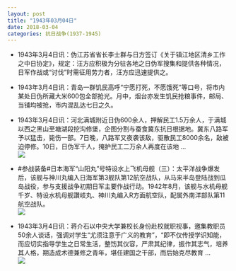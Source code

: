 ```yaml
---
layout: post
title: "1943年03月04日"
date: 2018-03-04
categories: 抗日战争(1937-1945)
---
```


<meta name="referrer" content="no-referrer" />

- 1943年3月4日讯：伪江苏省省长李士群与日方签订《关于镇江地区清乡工作之中日协定》，规定：汪方应积极为分驻各地之日伪军搜集和提供各种情况，日军作战或“讨伐”时需征用劳力者，汪方应迅速提供之。 

- 1943年3月4日讯：青岛一群饥民高呼“宁愿打死，不愿饿死”等口号，将市内某处日伪所藏大米600包全部抢光。月中，烟台亦发生饥民抢粮事件，邮局、当铺均被抢，市内混乱达七日之久。 

- 1943年3月4日讯：河北满城附近日伪600余人，押解民工1.5万余人，于满城以西之黑山至塘湖段挖沟修堡，企图分割与蚕食冀东抗日根据地。冀东八路军予以猛击，毙伤一部。7日晚，八路军又夜袭该敌，驱散民工8000余名，敌被迫停修。10日，日伪军千人，掩护民工二万余人再度在该地 ... <br/><img src="https://wx4.sinaimg.cn/large/aca367d8ly1fp0nh4d006j20c80ayaa7.jpg" />

- #参战装备#日本海军“山阳丸”号特设水上飞机母舰（三）：太平洋战争爆发后，该舰与神川丸编入日海军第3舰队第12航空战队，从马来半岛登陆战到瓜岛战役，参与支援战争初期日军主要作战行动。1942年8月，该舰与水机母舰千岁、特设水机母舰讚岐丸、神川丸编入R方面航空队，配属外南洋部队第11航空战队。 <br/><img src="https://wx4.sinaimg.cn/large/aca367d8ly1fp0jzw3gi8j20wg0ij43w.jpg" />

- 1943年3月4日讯：蒋介石以中央大学兼校长身份赴校就职视事，邀集教职员50余人谈话，强调对学生“尤须注意于广义的教育”，“即不仅传授学识知能，而应切实指导学生之日常生活，整饬其仪容，严肃其纪律，振作其志气，培养其人格，期造成术德兼修之青年，堪任建国之干部，而后始克尽教育 ... <br/><img src="https://wx2.sinaimg.cn/large/aca367d8ly1fp0gilsr7wj20c809zdfx.jpg" />

